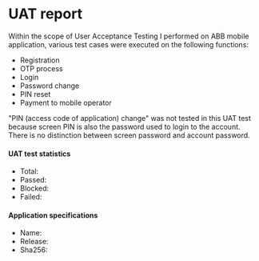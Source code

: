 # UAT report

Within the scope of User Acceptance Testing I performed on ABB mobile application, various test cases were executed on the following functions:
- Registration
- OTP process
- Login
- Password change
- PIN reset
- Payment to mobile operator

"PIN (access code of application) change" was not tested in this UAT test because screen PIN is also the password used to login to the account. There is no distinction between screen password and account password.

#### UAT test statistics
- Total:
- Passed:
- Blocked:
- Failed:

#### Application specifications
- Name:
- Release:
- Sha256:
